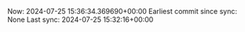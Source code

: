 Now: 2024-07-25 15:36:34.369690+00:00 Earliest commit since sync: None Last sync: 2024-07-25 15:32:16+00:00
